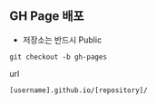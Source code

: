 ## GH Page 배포

- 저장소는 반드시 Public

```
git checkout -b gh-pages
```



url

```
[username].github.io/[repository]/
```

